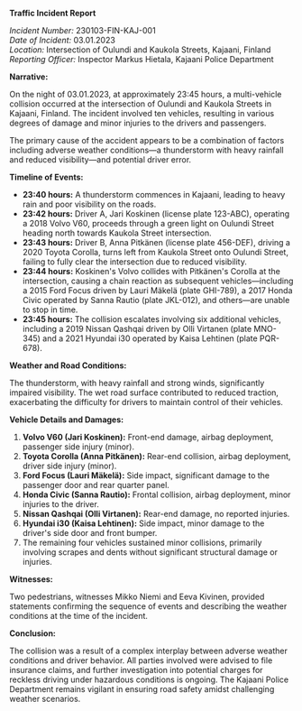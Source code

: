 **Traffic Incident Report**

*Incident Number:* 230103-FIN-KAJ-001  
*Date of Incident:* 03.01.2023  
*Location:* Intersection of Oulundi and Kaukola Streets, Kajaani, Finland  
*Reporting Officer:* Inspector Markus Hietala, Kajaani Police Department  

**Narrative:**

On the night of 03.01.2023, at approximately 23:45 hours, a multi-vehicle collision occurred at the intersection of Oulundi and Kaukola Streets in Kajaani, Finland. The incident involved ten vehicles, resulting in various degrees of damage and minor injuries to the drivers and passengers.

The primary cause of the accident appears to be a combination of factors including adverse weather conditions—a thunderstorm with heavy rainfall and reduced visibility—and potential driver error. 

**Timeline of Events:**

- **23:40 hours:** A thunderstorm commences in Kajaani, leading to heavy rain and poor visibility on the roads.
- **23:42 hours:** Driver A, Jari Koskinen (license plate 123-ABC), operating a 2018 Volvo V60, proceeds through a green light on Oulundi Street heading north towards Kaukola Street intersection.
- **23:43 hours:** Driver B, Anna Pitkänen (license plate 456-DEF), driving a 2020 Toyota Corolla, turns left from Kaukola Street onto Oulundi Street, failing to fully clear the intersection due to reduced visibility.
- **23:44 hours:** Koskinen's Volvo collides with Pitkänen's Corolla at the intersection, causing a chain reaction as subsequent vehicles—including a 2015 Ford Focus driven by Lauri Mäkelä (plate GHI-789), a 2017 Honda Civic operated by Sanna Rautio (plate JKL-012), and others—are unable to stop in time.
- **23:45 hours:** The collision escalates involving six additional vehicles, including a 2019 Nissan Qashqai driven by Olli Virtanen (plate MNO-345) and a 2021 Hyundai i30 operated by Kaisa Lehtinen (plate PQR-678).

**Weather and Road Conditions:**

The thunderstorm, with heavy rainfall and strong winds, significantly impaired visibility. The wet road surface contributed to reduced traction, exacerbating the difficulty for drivers to maintain control of their vehicles.

**Vehicle Details and Damages:**

1. **Volvo V60 (Jari Koskinen):** Front-end damage, airbag deployment, passenger side injury (minor).
2. **Toyota Corolla (Anna Pitkänen):** Rear-end collision, airbag deployment, driver side injury (minor).
3. **Ford Focus (Lauri Mäkelä):** Side impact, significant damage to the passenger door and rear quarter panel.
4. **Honda Civic (Sanna Rautio):** Frontal collision, airbag deployment, minor injuries to the driver.
5. **Nissan Qashqai (Olli Virtanen):** Rear-end damage, no reported injuries.
6. **Hyundai i30 (Kaisa Lehtinen):** Side impact, minor damage to the driver's side door and front bumper.
7. The remaining four vehicles sustained minor collisions, primarily involving scrapes and dents without significant structural damage or injuries.

**Witnesses:**

Two pedestrians, witnesses Mikko Niemi and Eeva Kivinen, provided statements confirming the sequence of events and describing the weather conditions at the time of the incident.

**Conclusion:**

The collision was a result of a complex interplay between adverse weather conditions and driver behavior. All parties involved were advised to file insurance claims, and further investigation into potential charges for reckless driving under hazardous conditions is ongoing. The Kajaani Police Department remains vigilant in ensuring road safety amidst challenging weather scenarios.